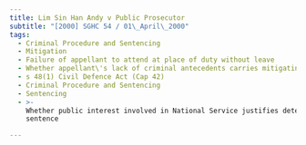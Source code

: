 ```yaml
---
title: Lim Sin Han Andy v Public Prosecutor
subtitle: "[2000] SGHC 54 / 01\_April\_2000"
tags:
  - Criminal Procedure and Sentencing
  - Mitigation
  - Failure of appellant to attend at place of duty without leave
  - Whether appellant\'s lack of criminal antecedents carries mitigating value
  - s 48(1) Civil Defence Act (Cap 42)
  - Criminal Procedure and Sentencing
  - Sentencing
  - >-
    Whether public interest involved in National Service justifies deterrent
    sentence

---
```


